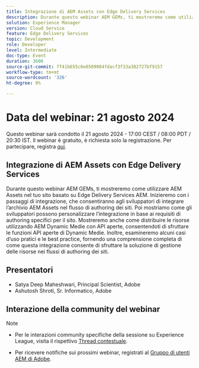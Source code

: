 ```yaml
---
title: Integrazione di AEM Assets con Edge Delivery Services
description: Durante questo webinar AEM GEMs, ti mostreremo come utilizzare AEM Assets nel tuo sito basato su Edge Delivery Services AEM.  Inizieremo con i passaggi di integrazione, che consentiranno agli sviluppatori di integrare l’archivio AEM Assets nel flusso di authoring dei siti. Poi mostriamo come gli sviluppatori possono personalizzare l’integrazione in base ai requisiti di authoring specifici per il sito. Mostreremo anche come distribuire le risorse utilizzando AEM Dynamic Medie con API aperte, consentendoti di sfruttare le funzioni API aperte di Dynamic Medie. Inoltre, esamineremo alcuni casi d’uso pratici e le best practice, fornendo una comprensione completa di come questa integrazione consente di sfruttare la soluzione di gestione delle risorse nei flussi di authoring dei siti.
solution: Experience Manager
version: Cloud Service
feature: Edge Delivery Services
topic: Development
role: Developer
level: Intermediate
doc-type: Event
duration: 3600
source-git-commit: 7f41b655c6e0509084fdacf3f33a382727bf9157
workflow-type: tm+mt
source-wordcount: '326'
ht-degree: 0%

---
```


# Data del webinar: 21 agosto 2024

Questo webinar sarà condotto il 21 agosto 2024 - 17:00 CEST / 08:00 PDT / 20:30 IST.
Il webinar è gratuito, è richiesta solo la registrazione.
Per partecipare, registra [qui](https://adobe.ly/3LTT3hg).

## Integrazione di AEM Assets con Edge Delivery Services

Durante questo webinar AEM GEMs, ti mostreremo come utilizzare AEM Assets nel tuo sito basato su Edge Delivery Services AEM.  Inizieremo con i passaggi di integrazione, che consentiranno agli sviluppatori di integrare l’archivio AEM Assets nel flusso di authoring dei siti. Poi mostriamo come gli sviluppatori possono personalizzare l’integrazione in base ai requisiti di authoring specifici per il sito. Mostreremo anche come distribuire le risorse utilizzando AEM Dynamic Medie con API aperte, consentendoti di sfruttare le funzioni API aperte di Dynamic Medie. Inoltre, esamineremo alcuni casi d’uso pratici e le best practice, fornendo una comprensione completa di come questa integrazione consente di sfruttare la soluzione di gestione delle risorse nei flussi di authoring dei siti.

## Presentatori

* Satya Deep Maheshwari, Principal Scientist, Adobe
* Ashutosh Shroti, Sr. Informatico, Adobe

## Interazione della community del webinar

>[!NOTE]
>
>* Per le interazioni community specifiche della sessione su Experience League, visita il rispettivo [Thread contestuale](https://adobe.ly/4aCz0OE).
>
>* Per ricevere notifiche sui prossimi webinar, registrati al [Gruppo di utenti AEM di Adobe](https://aem-augs.adobe.com/).
